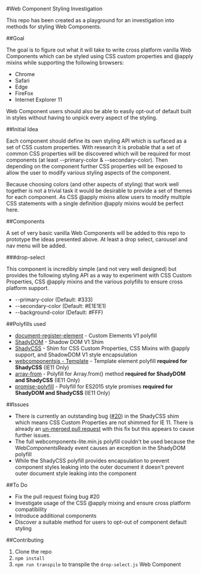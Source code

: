 #Web Component Styling Investigation

This repo has been created as a playground for an investigation into methods for styling Web Components.

##Goal

The goal is to figure out what it will take to write cross platform vanilla Web Components which can be styled using CSS custom properties and @apply mixins while supporting the following browsers:

* Chrome
* Safari
* Edge
* FireFox
* Internet Explorer 11

Web Component users should also be able to easily opt-out of default built in styles without having to unpick every aspect of the styling.

##Initial Idea

Each component should define its own styling API which is surfaced as a set of CSS custom properties. With research it is probable that a set of common CSS properties will be discovered which will be required for most components (at least --primary-color & --secondary-color). Then depending on the component further CSS properties will be exposed to allow the user to modify various styling aspects of the component.

Because choosing colors (and other aspects of styling) that work well together is not a trivial task it would be desirable to provide a set of themes for each component. As CSS @apply mixins allow users to modify multiple CSS statements with a single definition @apply mixins would be perfect here.

##Components

A set of very basic vanilla Web Components will be added to this repo to prototype the ideas presented above. At least a drop select, carousel and nav menu will be added.

###drop-select

This component is incredibly simple (and not very well designed) but provides the following styling API as a way to experiment with CSS Custom Properties, CSS @apply mixins and the various polyfills to ensure cross platform support.

* --primary-color (Default: #333)
* --secondary-color (Default: #E1E1E1)
* --background-color (Default: #FFF)

##Polyfills used

* [document-register-element](https://github.com/WebReflection/document-register-element) - Custom Elements V1 polyfill
* [ShadyDOM](https://github.com/webcomponents/shadydom) - Shadow DOM V1 Shim
* [ShadyCSS](https://github.com/webcomponents/shadycss) - Shim for CSS Custom Properties, CSS Mixins with @apply support, and ShadowDOM V1 style encapsulation
* [webcomponentsjs - Template](https://github.com/webcomponents/webcomponentsjs/blob/master/src/Template/Template.js) - Template element polyfill **required for ShadyCSS** (IE11 Only)
* [array-from](https://developer.mozilla.org/en/docs/Web/JavaScript/Reference/Global_Objects/Array/from) - Polyfill for Array.from() method **required for ShadyDOM and ShadyCSS** (IE11 Only)
* [promise-polyfill](https://github.com/taylorhakes/promise-polyfill) - Polyfill for ES2015 style promises **required for ShadyDOM and ShadyCSS** (IE11 Only)

##Issues

* There is currently an outstanding bug ([#20](https://github.com/webcomponents/shadycss/issues/20)) in the ShadyCSS shim which means CSS Custom Properties are not shimmed for IE 11. There is already an [un-merged pull request](https://github.com/webcomponents/shadycss/pull/23) with this fix but this appears to cause further issues.
* The full webcomponents-lite.min.js polyfill couldn't be used because the WebComponentsReady event causes an exception in the ShadyDOM polyfill
* While the ShadyCSS polyfill provides encapsulation to prevent component styles leaking into the outer document it doesn't prevent outer document style leaking into the component

##To Do

* Fix the pull request fixing bug #20
* Investigate usage of the CSS @apply mixing and ensure cross platform compatibility
* Introduce additional components
* Discover a suitable method for users to opt-out of component default styling

##Contributing

1. Clone the repo
2. `npm install`
3. `npm run transpile` to transpile the `drop-select.js` Web Component